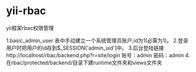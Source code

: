 # yii-rbac
yii框架rbac权限管理

1.basic_admin_user 表中手动建立一个系统管理员账户,id为1(必需为1)。
2.登录用户时把用户的id存到$_SESSION['admin_uid']中。
3.后台登陆链接
  http://localhost/rbac/backend.php?r=site/login
  账号：admin
  密码：admin
4.在rbac/protected/backend/目录下建runtime文件夹和views文件夹
